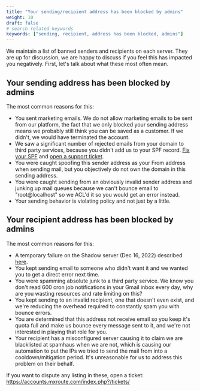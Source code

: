 ```yaml
---
title: "Your sending/recipient address has been blocked by admins"
weight: 10
draft: false
# search related keywords
keywords: ["sending, recipient, address has been blocked, admins"]
---
```


We maintain a list of banned senders and recipients on each server. They are up for discussion, we are happy to discuss if you feel this has impacted you negatively. First, let's talk about what these most often mean.

## Your sending address has been blocked by admins

The most common reasons for this:
- You sent marketing emails. We do not allow marketing emails to be sent from our platform, the fact that we only blocked your sending address means we probably still think you can be saved as a customer. If we didn't, we would have terminated the account.
- We saw a significant number of rejected emails from your domain to third party services, because you didn't add us to your SPF record. [Fix your SPF](https://mxroutedocs.com/dns/dnsrecords/) and [open a support ticket](https://accounts.mxroute.com/index.php?/tickets/).
- You were caught spoofing this sender address as your From address when sending mail, but you objectively do not own the domain in this sending address.
- You were caught sending from an obviously invalid sender address and junking up mail queues because we can't bounce email to "root@localhost" so we ACL'd it so you would get an error instead.
- Your sending behavior is violating policy and not just by a little.

## Your recipient address has been blocked by admins

The most common reasons for this:
- A temporary failure on the Shadow server (Dec 16, 2022) described [here](https://status.mxroute.com/clbr04ur213816hrnid0g6aozw).
- You kept sending email to someone who didn't want it and we wanted you to get a direct error next time.
- You were spamming absolute junk to a third party service. We know you don't read 600 cron job notifications in your Gmail inbox every day, why are you wasting resources and rate limiting on this?
- You kept sending to an invalid recipient, one that doesn't even exist, and we're reducing the overhead required to constantly spam you with bounce errors.
- You are determined that this address not receive email so you keep it's quota full and make us bounce every message sent to it, and we're not interested in playing that role for you.
- Your recipient has a misconfigured server causing it to claim we are blacklisted at spamhaus when we are not, which is causing our automation to put the IPs we tried to send the mail from into a cooldown/mitigation period. It's unreasonable for us to address this problem on their behalf.

If you want to dispute any listing in these, open a ticket: https://accounts.mxroute.com/index.php?/tickets/

